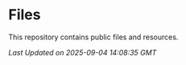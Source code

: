 # Files

This repository contains public files and resources.

_Last Updated on 2025-09-04 14:08:35 GMT_



